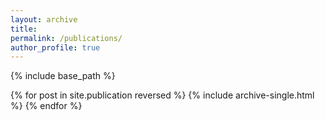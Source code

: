 ```yaml
---
layout: archive
title: 
permalink: /publications/
author_profile: true
---
```


{% include base_path %}

{% for post in site.publication reversed %}
  {% include archive-single.html %}
{% endfor %}
